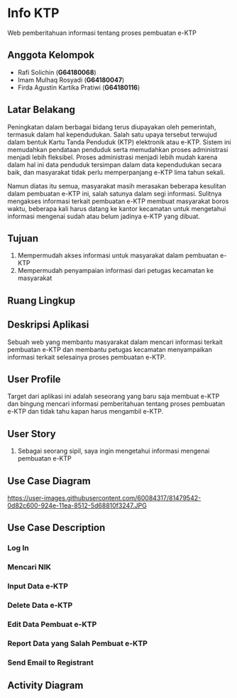 # Info KTP
Web pemberitahuan informasi tentang proses pembuatan e-KTP

## Anggota Kelompok
 - Rafi Solichin (**G64180068**)
 - Imam Mulhaq Rosyadi (**G64180047**)
 - Firda Agustin Kartika Pratiwi (**G64180116**)

## Latar Belakang
Peningkatan dalam berbagai bidang terus diupayakan oleh pemerintah, termasuk dalam hal kependudukan. Salah satu upaya tersebut terwujud dalam bentuk Kartu Tanda Penduduk (KTP) elektronik atau e-KTP. Sistem ini memudahkan pendataan penduduk serta memudahkan proses administrasi menjadi lebih fleksibel. Proses administrasi menjadi lebih mudah karena dalam hal ini data penduduk tersimpan dalam data kependudukan secara baik, dan masyarakat tidak perlu memperpanjang e-KTP lima tahun sekali.

Namun diatas itu semua, masyarakat masih merasakan beberapa kesulitan dalam pembuatan e-KTP ini, salah satunya dalam segi informasi. Sulitnya mengakses informasi terkait pembuatan e-KTP membuat masyarakat boros waktu, beberapa kali harus datang ke kantor kecamatan untuk mengetahui informasi mengenai sudah atau belum jadinya e-KTP yang dibuat.

## Tujuan
1.  Mempermudah akses informasi untuk masyarakat dalam pembuatan e-KTP    
2.  Mempermudah penyampaian informasi dari petugas kecamatan ke masyarakat

## Ruang Lingkup

## Deskripsi Aplikasi
Sebuah web yang membantu masyarakat dalam mencari informasi terkait pembuatan e-KTP dan membantu petugas kecamatan menyampaikan informasi terkait selesainya proses pembuatan e-KTP.

## User Profile
Target dari aplikasi ini adalah seseorang yang baru saja membuat e-KTP dan bingung mencari informasi pemberitahuan tentang proses pembuatan e-KTP dan tidak tahu kapan harus mengambil e-KTP.

## User Story
1.  Sebagai seorang sipil, saya ingin mengetahui informasi mengenai pembuatan e-KTP

## Use Case Diagram
https://user-images.githubusercontent.com/60084317/81479542-0d82c600-924e-11ea-8512-5d68810f3247.JPG
## Use Case Description
### Log In
### Mencari NIK
### Input Data e-KTP
### Delete Data e-KTP
### Edit Data Pembuat e-KTP
### Report Data  yang Salah Pembuat e-KTP
### Send Email to Registrant

## Activity Diagram
